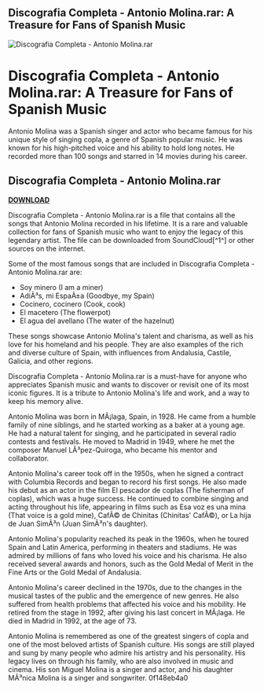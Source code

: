 ## Discografia Completa - Antonio Molina.rar: A Treasure for Fans of Spanish Music

 
![Discografia Completa - Antonio Molina.rar](https://i1.sndcdn.com/avatars-MDIzfKVAIFfXyRM6-UDByIw-t500x500.jpg)

 
# Discografia Completa - Antonio Molina.rar: A Treasure for Fans of Spanish Music
 
Antonio Molina was a Spanish singer and actor who became famous for his unique style of singing copla, a genre of Spanish popular music. He was known for his high-pitched voice and his ability to hold long notes. He recorded more than 100 songs and starred in 14 movies during his career.
 
## Discografia Completa - Antonio Molina.rar


[**DOWNLOAD**](https://www.google.com/url?q=https%3A%2F%2Fcinurl.com%2F2tKDfB&sa=D&sntz=1&usg=AOvVaw0IUUA2-crbRziBzlFMzO77)

 
Discografia Completa - Antonio Molina.rar is a file that contains all the songs that Antonio Molina recorded in his lifetime. It is a rare and valuable collection for fans of Spanish music who want to enjoy the legacy of this legendary artist. The file can be downloaded from SoundCloud[^1^] or other sources on the internet.
 
Some of the most famous songs that are included in Discografia Completa - Antonio Molina.rar are:
 
- Soy minero (I am a miner)
- AdiÃ³s, mi EspaÃ±a (Goodbye, my Spain)
- Cocinero, cocinero (Cook, cook)
- El macetero (The flowerpot)
- El agua del avellano (The water of the hazelnut)

These songs showcase Antonio Molina's talent and charisma, as well as his love for his homeland and his people. They are also examples of the rich and diverse culture of Spain, with influences from Andalusia, Castile, Galicia, and other regions.
 
Discografia Completa - Antonio Molina.rar is a must-have for anyone who appreciates Spanish music and wants to discover or revisit one of its most iconic figures. It is a tribute to Antonio Molina's life and work, and a way to keep his memory alive.

Antonio Molina was born in MÃ¡laga, Spain, in 1928. He came from a humble family of nine siblings, and he started working as a baker at a young age. He had a natural talent for singing, and he participated in several radio contests and festivals. He moved to Madrid in 1949, where he met the composer Manuel LÃ³pez-Quiroga, who became his mentor and collaborator.
 
Antonio Molina's career took off in the 1950s, when he signed a contract with Columbia Records and began to record his first songs. He also made his debut as an actor in the film El pescador de coplas (The fisherman of coplas), which was a huge success. He continued to combine singing and acting throughout his life, appearing in films such as Esa voz es una mina (That voice is a gold mine), CafÃ© de Chinitas (Chinitas' CafÃ©), or La hija de Juan SimÃ³n (Juan SimÃ³n's daughter).
 
Antonio Molina's popularity reached its peak in the 1960s, when he toured Spain and Latin America, performing in theaters and stadiums. He was admired by millions of fans who loved his voice and his charisma. He also received several awards and honors, such as the Gold Medal of Merit in the Fine Arts or the Gold Medal of Andalusia.
 
Antonio Molina's career declined in the 1970s, due to the changes in the musical tastes of the public and the emergence of new genres. He also suffered from health problems that affected his voice and his mobility. He retired from the stage in 1992, after giving his last concert in MÃ¡laga. He died in Madrid in 1992, at the age of 73.
 
Antonio Molina is remembered as one of the greatest singers of copla and one of the most beloved artists of Spanish culture. His songs are still played and sung by many people who admire his artistry and his personality. His legacy lives on through his family, who are also involved in music and cinema. His son Miguel Molina is a singer and actor, and his daughter MÃ³nica Molina is a singer and songwriter.
 0f148eb4a0
